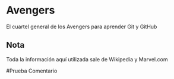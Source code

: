 # Avengers

El cuartel general de los Avengers para aprender Git y GitHub

## Nota
Toda la información aquí utilizada sale de Wikipedia y Marvel.com

#Prueba
Comentario
